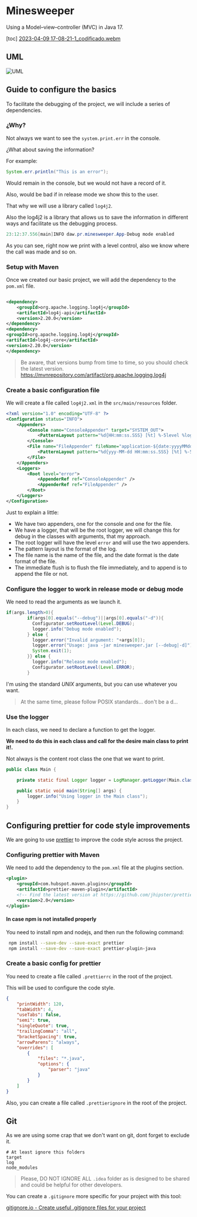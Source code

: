 # Minesweeper

Using a Model–view–controller (MVC) in Java 17.

[toc]
[2023-04-09 17-08-21-1_codificado.webm](https://user-images.githubusercontent.com/47398995/230780815-ea8aafb2-f370-4927-b1a6-56bc3697bff4.webm)

## UML

![UML](README.assets/UML.svg)

## Guide to configure the basics

To facilitate the debugging of the project, we will include a series of dependencies.

### ¿Why?

Not always we want to see the `system.print.err` in the console.

¿What about saving the information?

For example:

```java
System.err.println("This is an error");
```

Would remain in the console, but we would not have a record of it.

Also, would be bad if in release mode we show this to the user.

That why we will use a library called `log4j2`.

Also the log4j2 is a library that allows us to save the information in different ways and facilitate us the debugging
process.

```java
23:12:37.556[main]INFO daw.pr.minesweeper.App-Debug mode enabled
```

As you can see, right now we print with a level control, also we know where the call was made and so on.

### Setup with Maven

Once we created our basic project, we will add the dependency to the `pom.xml` file.

```xml

<dependency>
    <groupId>org.apache.logging.log4j</groupId>
    <artifactId>log4j-api</artifactId>
    <version>2.20.0</version>
</dependency>
<dependency>
<groupId>org.apache.logging.log4j</groupId>
<artifactId>log4j-core</artifactId>
<version>2.20.0</version>
</dependency>
```

> Be aware, that versions bump from time to time, so you should check the latest version.
> <https://mvnrepository.com/artifact/org.apache.logging.log4j>

### Create a basic configuration file

We will create a file called `log4j2.xml` in the `src/main/resources` folder.

```xml
<?xml version="1.0" encoding="UTF-8" ?>
<Configuration status="INFO">
    <Appenders>
        <Console name="ConsoleAppender" target="SYSTEM_OUT">
            <PatternLayout pattern="%d{HH:mm:ss.SSS} [%t] %-5level %logger{36} - %msg%n" />
        </Console>
        <File name="FileAppender" fileName="application-${date:yyyyMMdd}.log" immediateFlush="false" append="true">
            <PatternLayout pattern="%d{yyy-MM-dd HH:mm:ss.SSS} [%t] %-5level %logger{36} - %msg%n" />
        </File>
    </Appenders>
    <Loggers>
        <Root level="error">
            <AppenderRef ref="ConsoleAppender" />
            <AppenderRef ref="FileAppender" />
        </Root>
    </Loggers>
</Configuration>
```

Just to explain a little:

-   We have two appenders, one for the console and one for the file.
-   We have a logger, that will be the root logger, we will change this for debug in the classes with arguments, that my
    approach.
-   The root logger will have the level `error` and will use the two appenders.
-   The pattern layout is the format of the log.
-   The file name is the name of the file, and the date format is the date format of the file.
-   The immediate flush is to flush the file immediately, and to append is to append the file or not.

### Configure the logger to work in release mode or debug mode

We need to read the arguments as we launch it.

```java
if(args.length>0){
        if(args[0].equals("--debug")||args[0].equals("-d")){
          Configurator.setRootLevel(Level.DEBUG);
          logger.info("Debug mode enabled");
        } else {
          logger.error("Invalid argument: "+args[0]);
          logger.error("Usage: java -jar minesweeper.jar [--debug|-d]");
          System.exit(1);
        }} else {
          logger.info("Release mode enabled");
          Configurator.setRootLevel(Level.ERROR);
        }
```

I'm using the standard _UNIX_ arguments, but you can use whatever you want.

> At the same time, please follow POSIX standards... don't be a d...

### Use the logger

In each class, we need to declare a function to get the logger.

**We need to do this in each class and call for the desire main class to print it!.**

Not always is the content root class the one that we want to print.

```java
public class Main {

    private static final Logger logger = LogManager.getLogger(Main.class);

    public static void main(String[] args) {
        logger.info("Using logger in the Main class");
    }
}

```

## Configuring prettier for code style improvements

We are going to use [prettier](https://prettier.io/) to improve the code style across the project.

### Configuring prettier with Maven

We need to add the dependency to the `pom.xml` file at the plugins section.

```xml
<plugin>
    <groupId>com.hubspot.maven.plugins</groupId>
    <artifactId>prettier-maven-plugin</artifactId>
    <!-- Find the latest version at https://github.com/jhipster/prettier-java/releases -->
    <version>2.0</version>
</plugin>
```

#### In case npm is not installed properly

You need to install npm and nodejs, and then run the following command:

```bash
 npm install --save-dev --save-exact prettier
 npm install --save-dev --save-exact prettier-plugin-java
```

### Create a basic config for prettier

You need to create a file called `.prettierrc` in the root of the project.

This will be used to configure the code style.

```json
{
    "printWidth": 120,
    "tabWidth": 4,
    "useTabs": false,
    "semi": true,
    "singleQuote": true,
    "trailingComma": "all",
    "bracketSpacing": true,
    "arrowParens": "always",
    "overrides": [
        {
            "files": "*.java",
            "options": {
                "parser": "java"
            }
        }
    ]
}
```

Also, you can create a file called `.prettierignore` in the root of the project.

## Git

As we are using some crap that we don't want on git, dont forget to exclude it.

```ignore
# At least ignore this folders
target
log
node_modules
```

> Please, DO NOT IGNORE ALL `.idea` folder as is designed to be shared and could be helpful for other developers.

You can create a `.gitignore` more specific for your project with this tool:

[gitignore.io - Create useful .gitignore files for your project
](https://www.toptal.com/developers/gitignore)
